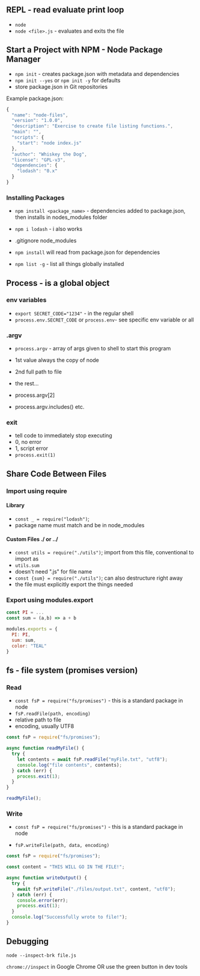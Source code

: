 ## REPL - read evaluate print loop

- `node`
- `node <file>.js` - evaluates and exits the file

## Start a Project with NPM - Node Package Manager

- `npm init` - creates package.json with metadata and dependencies
- `npm init --yes` or `npm init -y` for defaults
- store package.json in Git repositories

Example package.json:

```JavaScript
{
  "name": "node-files",
  "version": "1.0.0",
  "description": "Exercise to create file listing functions.",
  "main": "",
  "scripts": {
    "start": "node index.js"
  },
  "author": "Whiskey the Dog",
  "license": "GPL-v3",
  "dependencies": {
    "lodash": "0.x"
  }
}
```

### Installing Packages

- `npm install <package_name>` - dependencies added to package.json, then
  installs in nodes_modules folder
- `npm i lodash` - i also works
- .gitignore node_modules
- `npm install` will read from package.json for dependencies

- `npm list -g` - list all things globally installed

## Process - is a global object

### env variables

- `export SECRET_CODE="1234"` - in the regular shell
- `process.env.SECRET_CODE` or `process.env`- see specific env variable or all

### .argv

- `process.argv` - array of args given to shell to start this program

- 1st value always the copy of node
- 2nd full path to file
- the rest...

- process.argv[2]
- process.argv.includes() etc.

### exit
- tell code to immediately stop executing
- 0, no error
- 1, script error
- `process.exit(1)`

## Share Code Between Files

### Import using require

#### Library

- `const _ = require("lodash")`;
- package name must match and be in node_modules

#### Custom Files ./ or ../

- `const utils = require("./utils")`; import from this file, conventional to import as
- `utils.sum`
- doesn't need ".js" for file name
- `const {sum} = require("./utils")`; can also destructure right away
- the file must explicitly export the things needed

### Export using modules.export

```JavaScript
const PI = ...
const sum = (a,b) => a + b

modules.exports = {
  PI: PI,
  sum: sum,
  color: "TEAL"
}
```

## fs - file system (promises version)

### Read
- `const fsP = require("fs/promises")` - this is a standard package in node
- `fsP.readFile(path, encoding)`
- relative path to file
- encoding, usually UTF8

```JavaScript
const fsP = require("fs/promises");

async function readMyFile() {
  try {
    let contents = await fsP.readFile("myFile.txt", "utf8");
    console.log("file contents", contents);
  } catch (err) {
    process.exit(1);
  }
}

readMyFile();
```

### Write
- `const fsP = require("fs/promises")` - this is a standard package in node

- `fsP.writeFile(path, data, encoding)`

```JavaScript
const fsP = require("fs/promises");

const content = "THIS WILL GO IN THE FILE!";

async function writeOutput() {
  try {
    await fsP.writeFile("./files/output.txt", content, "utf8");
  } catch (err) {
    console.error(err);
    process.exit(1);
  }
  console.log("Successfully wrote to file!");
}
```

## Debugging

`node --inspect-brk file.js`

`chrome://inspect` in Google Chrome
OR
use the green button in dev tools